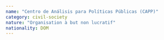 ```yaml
---
name: "Centro de Análisis para Políticas Públicas (CAPP)"
category: civil-society
nature: "Organisation à but non lucratif"
nationality: DOM
---
```

